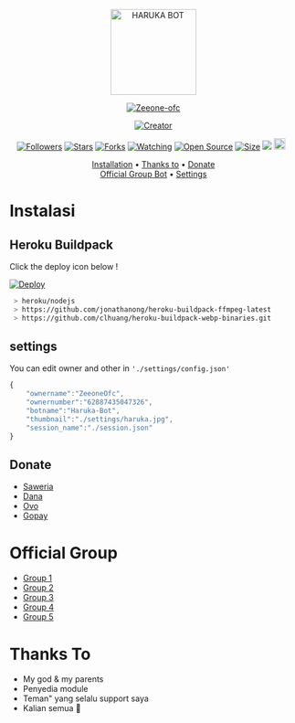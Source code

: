 <p align="center">
<img src="https://github.com/zeeone-ofc/Haruka/blob/v5/settings/Haruka.jpg" alt="HARUKA BOT" height="150" width="150"/>

<p align="center">
    <a href="https://zeeoneofc.github.io">
        <img
            src="https://readme-typing-svg.herokuapp.com?size=15&width=280&lines=Thank+for+using+haruka+bot+🤗"
            alt="Zeeone-ofc"
        />
    </a>
</p>

</p>
<p align="center">
<a href="https://zeeone-ofc.github.io"><img title="Creator" src="https://img.shields.io/badge/Creator-ZeeoneOfc-red.svg?style=for-the-badge&logo=github"></a>
</p>
<p align="center">
<a href="https://github.com/zeeone-ofc/followers"><img title="Followers" src="https://img.shields.io/github/followers/zeeone-ofc?color=red&style=flat-square"></a>
<a href="https://github.com/zeeone-ofc/Haruka/stargazers/"><img title="Stars" src="https://img.shields.io/github/stars/zeeone-ofc/Haruka?color=blue&style=flat-square"></a>
<a href="https://github.com/zeeone-ofc/Haruka/network/members"><img title="Forks" src="https://img.shields.io/github/forks/zeeone-ofc/Haruka?color=red&style=flat-square"></a>
<a href="https://github.com/zeeone-ofc/Haruka/watchers"><img title="Watching" src="https://img.shields.io/github/watchers/zeeone-ofc/Haruka?label=Watchers&color=blue&style=flat-square"></a>
<a href="https://github.com/zeeone-ofc/Haruka"><img title="Open Source" src="https://badges.frapsoft.com/os/v2/open-source.svg?v=103"></a>
<a href="https://github.com/zeeone-ofc/Haruka/"><img title="Size" src="https://img.shields.io/github/repo-size/zeeone-ofc/Haruka?style=flat-square&color=green"></a>
<a href="https://hits.seeyoufarm.com"><img src="https://hits.seeyoufarm.com/api/count/incr/badge.svg?url=https%3A%2F%2Fgithub.com%2Fzeeone-ofc%2FHaruka&count_bg=%2379C83D&title_bg=%23555555&icon=probot.svg&icon_color=%2300FF6D&title=hits&edge_flat=false"/></a>
<a href="https://github.com/zeeone-ofc/Haruka/graphs/commit-activity"><img height="20" src="https://img.shields.io/badge/Maintained%3F-yes-green.svg"></a>&nbsp;&nbsp;
</p>

<p align="center">
  <a href="https://github.com/zeeone-ofc/Haruka#instalasi">Installation</a> •
  <a href="https://github.com/zeeone-ofc/Haruka#thanks-to">Thanks to</a> •
  <a href="https://github.com/zeeone-ofc/Haruka#donate">Donate</a></br>
  <a href="https://github.com/zeeone-ofc/Haruka#Official-Group"> Official Group Bot</a> •
  <a href="https://github.com/zeeone-ofc/Haruka#settings">Settings</a>

</p>
</div>


# Instalasi
## Heroku Buildpack

Click the deploy icon below !

[![Deploy](https://www.herokucdn.com/deploy/button.svg)](https://heroku.com/deploy?template=https://github.com/zeeoneofc/Haruka)

```bash
 > heroku/nodejs
 > https://github.com/jonathanong/heroku-buildpack-ffmpeg-latest
 > https://github.com/clhuang/heroku-buildpack-webp-binaries.git
```

## settings
You can edit owner and other in `'./settings/config.json'`

```ts
{
	"ownername":"ZeeoneOfc",
	"ownernumber":"62887435047326",
	"botname":"Haruka-Bot",
	"thumbnail":"./settings/haruka.jpg",
	"session_name":"./session.json"
}
```
## Donate
- [Saweria](https://saweria.co/zeeoneofc)
- [Dana](https://j.top4top.io/p_20532posd1.jpg)
- [Ovo](https://h.top4top.io/p_2053vk0uw1.jpg)
- [Gopay](https://i.top4top.io/p_2053em3vh1.jpg)

# Official Group
- [Group 1](https://chat.whatsapp.com/EU890BcXjyBDkNaUT5WmYV)
- [Group 2](https://chat.whatsapp.com/E8NExJwIbhBJYzssfqJNsE)
- [Group 3](https://chat.whatsapp.com/KCSqHTky1apG7ApePsfiPy)
- [Group 4](https://chat.whatsapp.com/KwmvHr7VMFj7r5ry9xmMsU)
- [Group 5](https://chat.whatsapp.com/ELa7GhU0sP4EvXcVimQYtz)

# Thanks To
- My god & my parents
- Penyedia module
- Teman" yang selalu support saya
- Kalian semua 🛐
